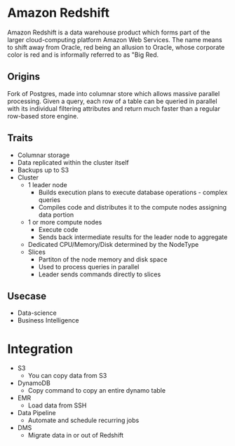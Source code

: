 # Amazon Redshift

Amazon Redshift is a data warehouse product which forms part of the larger cloud-computing platform Amazon Web Services. The name means to shift away from Oracle, red being an allusion to Oracle, whose corporate color is red and is informally referred to as "Big Red.

## Origins

Fork of Postgres, made into columnar store which allows massive parallel processing. Given a query, each row of a table can be queried in parallel with its individual filtering attributes and return much faster than a regular row-based store engine.

## Traits

* Columnar storage
* Data replicated within the cluster itself
* Backups up to S3
* Cluster
  * 1 leader node
    * Builds execution plans to execute database operations - complex queries
    * Compiles code and distributes it to the compute nodes assigning data portion
  * 1 or more compute nodes
    * Execute code
    * Sends back intermediate results for the leader node to aggregate
   * Dedicated CPU/Memory/Disk determined by the NodeType
   * Slices
     * Partiton of the node memory and disk space
     * Used to process queries in parallel
     * Leader sends commands directly to slices

## Usecase

* Data-science
* Business Intelligence

# Integration

* S3
  * You can copy data from S3
* DynamoDB
  * Copy command to copy an entire dynamo table
* EMR
  * Load data from SSH
* Data Pipeline
  * Automate and schedule recurring jobs
* DMS
  * Migrate data in or out of Redshift
